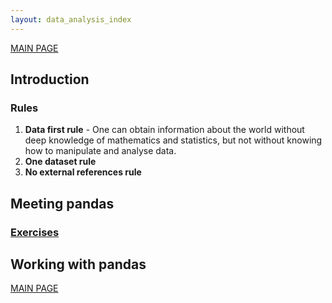 ```yaml
---
layout: data_analysis_index
---
```


[MAIN PAGE](https://soukupmarek-edin.github.io/)

## Introduction 

### Rules

1. **Data first rule** - One can obtain information about the world without deep knowledge of mathematics and statistics, but not without knowing how to manipulate and analyse data. 
1. **One dataset rule**
1. **No external references rule**

## Meeting pandas

### [Exercises](./chapter1_exercises.md)

## Working with pandas

[MAIN PAGE](https://soukupmarek-edin.github.io/)
